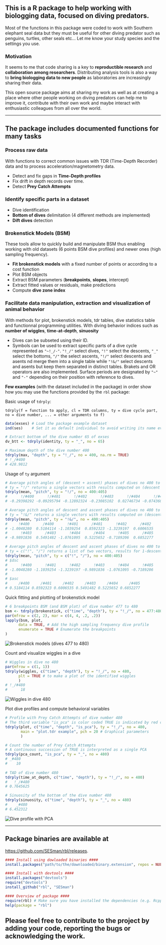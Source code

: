 ## This is a R package to help working with biologging data, focused on diving predators.

Most of the functions in this package were coded to work with Southern elephant seal data but they must be useful for other diving predator such as penguins, turtles, other seals etc... Let me know your study species and the settings you use.

### Motivation

It seems to me that code sharing is a key to **reproductible research** and **collaboration among researchers**. Distributing analysis tools is also a way to **bring biologging data to new people** as laboratories are increasingly sharing their data.

This open source package aims at sharing my work as well as at creating a place where other people working on diving predators can help me to improve it, contribute with their own work and maybe interact with enthusiastic colleagues from all over the world.

--------

## The package includes documented functions for many tasks

### Process raw data

With functions to correct common issues with TDR (Time-Depth Recorder) data and to process acceleration/magnetometry data.

  * Detect and fix gaps in **Time-Depth profiles**
  * Fix drift in depth records over time.
  * Detect **Prey Catch Attempts**

### Identify specific parts in a dataset 

  * Dive identification
  * **Bottom of dives** delimitation (4 different methods are implemented)
  * **Dift dives** detection

### Brokenstick Models (BSM)

These tools allow to quickly build and manipulate BSM thus enabling working with 
old datasets (6 points BSM dive profiles) and newer ones (high sampling frequency).

  * **Fit brokenstick models** with a fixed number of points or according to a cost function
  * Plot BSM objects
  * Extract BSM parameters (**breakpoints**, **slopes**, intercept)
  * Extract fitted values or residuals, make predictions
  * Compute **dive zone index**

### Facilitate data manipulation, extraction and visualization of animal behavior 

With methods for plot, brokenstick models, tdr tables, dive statistics table and 
functionnal programming utilities.
With diving behavior indices such as **number of wiggles**, **time-at-depth**, 
**sinuosity**

  * Dives can be subseted using their ID.
  * Symbols can be used to extract specific parts of a dive cycle represented as `"~!_/-"`. `"!_/"` select dives, `"!"` select the descents, `"_"` select the bottoms, `"/"` the select ascents, `"!/"` select descents and asents nd merge them into a single table while `"!&/"` select descents and asents but keep them separated in distinct tables. Brakets and OR operators are also implemented. Surface periods are designated by `"~"` and `"-"` depending on their position with reference to dives.

**Few examples** (with the dataset included in the package) in order show how you may use the functions provided by the `rbl` package:

Basic usage of `tdrply`: 

`tdrply(f = function to apply, cl = TDR columns, ty = dive cycle part, no = dive number, ... = other arguments to f)`

```R
data(exses) # Load the package example dataset
ind(ses)    # Set it as default individual to avoid writing its name everytime

# Extract bottom of the dive number 65 of exses
dv_btt <- tdrply(identity, ty = "_", no = 65)

# Maximum depth of the dive number 400
tdrply(max, "depth", ty = "!_/", no = 400, na.rm = TRUE)
# !_/#400 
# 428.9812 
```

Usage of `ty` argument
```R
# Average pitch angles of (descent + ascent) phases of dives no 400 to 405
# ty = "!/" returns a single vectors with results computed on (descent + ascent) 
tdrply(mean, "pitch", ty = "!/", no = 400:405)
#      !/#400      !/#401      !/#402      !/#403      !/#404      !/#405 
# -0.29398292 -0.09295794 -0.12892324 -0.23085102  0.02746734 -0.07436099 

# Average pitch angles of descent and ascent phases of dives no 400 to 405
# ty = "!&/" returns a single vectors with results computed on (descent) + (ascent) 
tdrply(mean, "pitch", ty = "!&/", no = 400:405)
#     !#400      /#400      !#401      /#401      !#402      /#402 
# -1.0048280  0.5184114 -1.1039254  0.8592323 -1.3239197  0.6006535 
#      !#403      /#403      !#404      /#404      !#405      /#405 
# -0.9891836  0.5491482 -1.0761095  0.5225652 -0.7189206  0.6852277 

# Average pitch angles of descent and ascent phases of dives no 400 to 405
# ty = c("!", "/") returns a list of two vectors, results for 1-descents and 2-ascents
tdrply(mean, "pitch", ty = c("!", "/"), no = 400:405)
# $dsc
#      !#400      !#401      !#402      !#403      !#404      !#405 
# -1.0048280 -1.1039254 -1.3239197 -0.9891836 -1.0761095 -0.7189206 
# 
# $asc
#     /#400     /#401     /#402     /#403     /#404     /#405 
# 0.5184114 0.8592323 0.6006535 0.5491482 0.5225652 0.6852277 
```

Quick fitting and plotting of brokenstick model
```R
# 6 breakpoints BSM (and BSM plot) of dive number 477 to 480
bsm <- tdrply(brokenstick, c("time", "depth"), ty = "!_/", no = 477:480, npts = 6)
par(mfrow = c(2, 2), mar = c(4, 4, .2, .2))
lapply(bsm, plot, 
      data = TRUE, # Add the high sampling frequency dive profile
      enumerate = TRUE # Enumerate the breakpoints
)
```

![Brokenstick models (dives 477 to 480)](http://oi67.tinypic.com/4rdrbk.jpg "Brokenstick models (dives 477 to 480)")

Count and visualize wiggles in a dive
```R
# Wiggles in dive no 480
par(mfrow = c(1, 1))
tdrply(wiggles, c("time", "depth"), ty = "!_/", no = 480, 
      plt = TRUE # to make a plot of the identified wiggles
      )
# !_/#480 
#      18 
```

![Wiggles in dive 480](http://oi64.tinypic.com/2ic5ci1.jpg "Wiggles in dive 480")

Plot dive profiles and compute behavioral variables
```R
# Profile with Prey Catch Attempts of dive number 480
# The third variable "is_pca" is color coded TRUE is indicated by red color.
tdrply(plot, c("time", "depth", "is_pca"), ty = "!_/", no = 480, 
       main = "plot.tdr example", pch = 20 # Graphical parameters
       )

# Count the number of Prey Catch Attempts
# A continuous succession of TRUE is interpreted as a single PCA
tdrply(pca_count, "is_pca", ty = "_", no = 480)
# _#480 
#    10 
   
# TAD of dive number 480
tdrply(time_at_depth, c("time", "depth"), ty = "!_/", no = 480)
#   !_/#480 
# 0.7645625

# Sinuosity of the bottom of the dive number 480
tdrply(sinuosity, c("time", "depth"), ty = "_", no = 480)
#    _#480 
# 6.452312 
```

![Dive profile with PCA](http://oi66.tinypic.com/2nkkmb.jpg "Dive profile with PCA")

--------

## Package binaries are available at 

https://github.com/SESman/rbl/releases.

```R
#### Install using dowloaded binaries ####
install.packages("path/to/the/downloaded/binary.extension", repos = NULL)

#### Install with devtools ####
install.packages("devtools")
require("devtools")
install_github("rbl", "SESman")

#### Overview of package ####
require(rbl) # Make sure you have installed the dependencies (e.g. RcppRoll)
help(package = "rbl")
```

## Please feel free to contribute to the project by adding your code, reporting the bugs or acknowledging the work.
